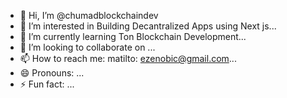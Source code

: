 - 👋 Hi, I’m @chumadblockchaindev
- 👀 I’m interested in Building Decantralized Apps using Next js...
- 🌱 I’m currently learning Ton Blockchain Development...
- 💞️ I’m looking to collaborate on ...
- 📫 How to reach me: matilto: ezenobic@gmail.com...
- 😄 Pronouns: ...
- ⚡ Fun fact: ...

<!---
chumadblockchaindev/chumadblockchaindev is a ✨ special ✨ repository because its `README.md` (this file) appears on your GitHub profile.
You can click the Preview link to take a look at your changes.
--->
